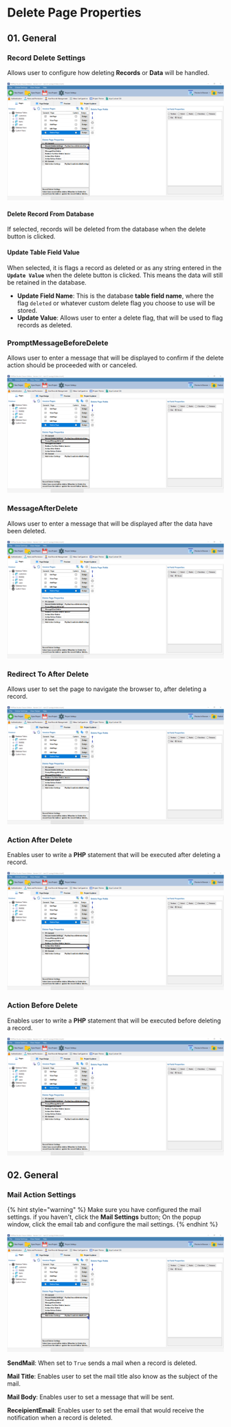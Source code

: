 # Delete Page Properties

## 01. General

### Record Delete Settings

Allows user to configure how deleting **Records** or **Data** will be handled.

![](<../../../.gitbook/assets/Delete Page Properties Record Delete Settings.png>)

#### Delete Record From Database

If selected, records will be deleted from the database when the delete button is clicked.

#### Update Table Field Value

When selected, it is flags a record as deleted or as any string entered in the **`Update Value`** when the delete button is clicked. This means the data will still be retained in the database.

* **Update Field Name**: This is the database **table field name**, where the flag `deleted` or whatever custom delete flag you choose to use will be stored.
* **Update Value**: Allows user to enter a delete flag, that will be used to flag records as deleted.

### PromptMessageBeforeDelete

Allows user to enter a message that will be displayed to confirm if the delete action should be proceeded with or canceled.

![](<../../../.gitbook/assets/Delete Page Properties Prompt Message Before Delete (1).png>)

### MessageAfterDelete

Allows user to enter a message that will be displayed after the data have been deleted.

![](<../../../.gitbook/assets/Delete Page Properties MessageAfterDelete.png>)

### Redirect To After Delete

Allows user to set the page to navigate the browser to, after deleting a record.

![](<../../../.gitbook/assets/Delete Page Properties Redirect To After Delete.png>)

### Action After Delete

Enables user to write a **PHP** statement that will be executed after deleting a record.

![](<../../../.gitbook/assets/Delete Page Properties Action After Delete.png>)

### Action Before Delete

Enables user to write a **PHP** statement that will be executed before deleting a record.

![](<../../../.gitbook/assets/Delete Page Properties Prompt Message Before Delete.png>)



## 02. General

### Mail Action Settings

{% hint style="warning" %}
Make sure you have configured the mail settings. if you haven't, click the **Mail Settings** button; On the popup window, click the email tab and configure the mail settings.
{% endhint %}

![](<../../../.gitbook/assets/Delete Page Properties Mail Action Settings.png>)

**SendMail**: When set to `True` sends a mail when a record is deleted.

**Mail Title**: Enables user to set the mail title also know as the subject of the mail.

**Mail Body**: Enables user to set a message that will be sent.

**ReceipientEmail**: Enables user to set the email that would receive the notification when a record is deleted.

